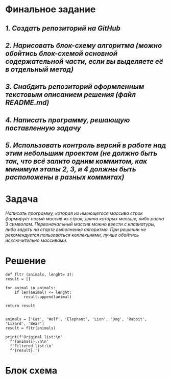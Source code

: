 # Финальное задание
## *1. Создать репозиторий на GitHub*
## *2. Нарисовать блок-схему алгоритма (можно обойтись блок-схемой основной содержательной части, если вы выделяете её в отдельный метод)*
## *3. Снабдить репозиторий оформленным текстовым описанием решения (файл README.md)*
## *4. Написать программу, решающую поставленную задачу*
## *5. Использовать контроль версий в работе над этим небольшим проектом (не должно быть так, что всё залито одним коммитом, как минимум этапы 2, 3, и 4 должны быть расположены в разных коммитах)*

# Задача

*Написать программу, которая из имеющегося массива строк формирует новый массив из строк, длина которых меньше, либо равна 3 символам. Первоначальный массив можно ввести с клавиатуры, либо задать на старте выполнения алгоритма. При решении не рекомендуется пользоваться коллекциями, лучше обойтись исключительно массивами.*

# Решение

    def fltr (animals, lenght= 3):
    result = []

    for animal in animals:
        if len(animal) <= lenght:
            result.append(animal)

    return result


    animals = ['Cat', 'Wolf', 'Elephant', 'Lion', 'Dog', 'Rabbit', 'Lizard', 'Bear']
    result = fltr(animals)

    print(f'Original list:\n'
      f'{animals}.\n\n'
      f'Filtered list:\n'
      f'{result}.')

# Блок схема

